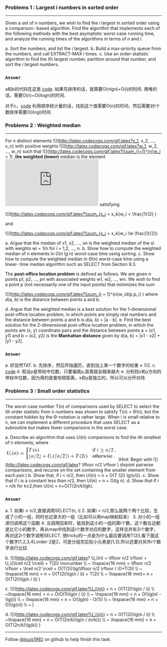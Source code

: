 ### Problems 1 : Largest i numbers in sorted order
***

Given a set of *n* numbers, we wish to find the *i* largest in sorted order using a comparison- based algorithm. Find the algorithm that implements each of the following methods with the best asymptotic worst-case running time, and analyze the running times of the algorithms in terms of *n* and *i*.


a. Sort the numbers, and list the *i* largest.
b. Build a max-priority queue from the numbers, and call EXTRACT-MAX *i* times.
c. Use an order-statistic algorithm to find the *i*th largest number, partition around that number, and sort the *i* largest numbers.

### `Answer`
a和b的代码在这里.[code](./problems/i-largest.py).
如果先排序的话，就需要O(nlgn)+O(i)的时间.
用堆的话，需要O(n)+O(ilogn)的时间.

对于c，[code](./problems/i-largest.cpp)
利用顺序统计量的话，找到这个值需要O(n)的时间，然后需要对i个数排序需要O(ilogi)时间.


### Problems 2 : Weighted median
***
For n distinct elements ![](http://latex.codecogs.com/gif.latex?x_1, x_2, ..., x_n) with positive weights ![](http://latex.codecogs.com/gif.latex?w_1, w_2, ..., w_n) such that 
![](http://latex.codecogs.com/gif.latex?\\sum_{i=1}^{n}w_i = 1)
,**the weighted (lower)** median is the element ![](http://latex.codecogs.com/gif.latex?x_k) satisfying

![](http://latex.codecogs.com/gif.latex?\\sum_{x_i < x_k}w_i < \\frac{1}{2}     )

and

![](http://latex.codecogs.com/gif.latex?\\sum_{x_i > x_k}w_i \\le \\frac{1}{2})

a. Argue that the median of x1, x2, ..., xn is the weighted median of the xi with weights wi = 1/n for i = 1,2, ..., n.
b. Show how to compute the weighted median of n elements in O(n lg n) worst-case time using sorting.
c. Show how to compute the weighted median in Θ(n) worst-case time using a linear- time median algorithm such as SELECT from Section 9.3.

The **post-office location problem** is defined as follows. We are given *n* points p1, p2, ..., pn with associated weights w1, w2, ..., wn. We wish to find a point p (not necessarily one of the input points) that minimizes the sum 

![](http://latex.codecogs.com/gif.latex?\\sum_{i = 1}^{n}w_id\(p,p_i\)
)
where *d*(a, b) is the distance between points a and b.

d. Argue that the weighted median is a best solution for the 1-dimensional post-office location problem, in which points are simply real numbers and the distance between points a and b is *d*(a, b) = |a - b|.
e. Find the best solution for the 2-dimensional post-office location problem, in which the points are (x, y) coordinate pairs and the distance between points a = (x1, y1) and b = (x2, y2) is the **Manhattan distance** given by d(a, b) = |x1 - x2| + |y1 - y2|.


### `Answer`
a. 好显然TAT.
b. 先排序，然后开始遍历，直到加上某一个数字的权重 ≥ 1/2.
c. [code](./problems/weighted_median.py)
d. 假设p是带权中位数，只要偏离p,距离就会越来越大
e. 分别找x和y方向的带权中位数，因为用的是曼哈顿距离，x和y是独立的，所以可以分开对待.


### Problems 3 : Small order statistics
***
The worst-case number T(n) of comparisons used by SELECT to select the ith order statistic from n numbers was shown to satisfy T(n) = Θ(n), but the constant hidden by the Θ-notation is rather large. When i is small relative to n, we can implement a different procedure that uses SELECT as a subroutine but makes fewer comparisons in the worst case.

a. Describe an algorithm that uses Ui(n) comparisons to find the ith smallest of n elements, where
![image](./repo/p/o.png)(Hint: Begin with 
![](http://latex.codecogs.com/gif.latex? \\lfloor n/2 \\rfloor )
disjoint pairwise comparisons, and recurse on the set containing the smaller element from each pair.)
b. Show that, if i < n/2, then Ui(n) = n + O(T (2i) lg(n/i)).
c. Show that if i is a constant less than n/2, then Ui(n) = n + O(lg n).
d. Show that if *i* = n/k for k≥2,then Ui(n) = n+O(T(2n/k)lgk).

### `Answer`
a. 
	1. 如果i ≥ n/2,直接调用SELECT(n, i)
	2. 如果i < n/2,那么就两个两个比较，生成了小的一组，同时也记录大的一组（比如可以用map映射起来）
	3. 对小的一组递归调用这个函数
	4. 当调用回来时，能找到这小的一组的第i个数，这个数左边都是比它小的数字，再从map中找到这i个数字对应的数字，这样总共有2i个数字，再对这2i个数字调用SELECT.
	很tricky的一点是为什么最后要调用T(2i),看下面这个数字[1,2,3,4],order-2是2，可是分组完后较小元素是[1,3],所以还要对另外i个数字进行比较.

b. 	![](http://latex.codecogs.com/gif.latex?
	U_i\(n\) = \\lfloor n/2 \\rfloor  + U_i\(\\lceil n/2 \\rceil\) + T\(2i\) \\nonumber \\\\  ~
\\hspace{16 mm} = \\lfloor n/2 \\rfloor  + \\lceil n/2 \\rceil + O\(T\(2i\)\\lg\(\\lfloor n/2 \\rfloor / i\)\)+T\(2i\)	 \\\\  ~
\\hspace{16 mm} = n + O\(T\(2i\)\\lg\(n / i\)\) + T\(2i\) \\\\  ~
\\hspace{16 mm}= n + O\(T\(2i\)\\lg\(n / i\)\)
)

c. ![](http://latex.codecogs.com/gif.latex?U_i\(n\) = n + O\(T\(2i\)\\lg\(n / i\)\) \\\\  ~\\hspace{16 mm} = n + O\(O\(1\)\\lg\(n / i\)\) \\\\  ~
\\hspace{16 mm} = n + O\(\\lg\(n\) - \\lg\(i\)\) \\\\  ~
\\hspace{16 mm} = n + O\(\\lg\(n\) - O\(1\)\) \\\\  ~
\\hspace{16 mm} = n + O\(\\lg\(n\)\) \\\\  ~
)

d. ![](http://latex.codecogs.com/gif.latex?U_i\(n\) = n + O\(T\(2i\)\\lg\(n / i\)\) \\\\       ~\\hspace{16 mm} = n + O\(T\(2n/k\)\\lg\(n / \(n/k\)\)\) \\\\       ~
\\hspace{16 mm} = n + O\(T\(2n/k\)\\lg\(k\)\)
)


***
Follow [@louis1992](https://github.com/gzc) on github to help finish this task.